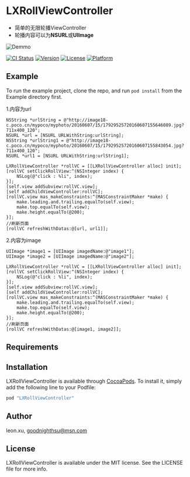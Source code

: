 
# LXRollViewController
* 简单的无限轮播ViewController
* 轮播内容可以为**NSURL**或**UIImage**

![Demmo](http://image18-c.poco.cn/mypoco/myphoto/20160607/16/17929525720160607161048013.gif?318x565_110)

[![CI Status](http://img.shields.io/travis/leon.xu/LXRollViewController.svg?style=flat)](https://travis-ci.org/leon.xu/LXRollViewController)
[![Version](https://img.shields.io/cocoapods/v/LXRollViewController.svg?style=flat)](http://cocoapods.org/pods/LXRollViewController)
[![License](https://img.shields.io/cocoapods/l/LXRollViewController.svg?style=flat)](http://cocoapods.org/pods/LXRollViewController)
[![Platform](https://img.shields.io/cocoapods/p/LXRollViewController.svg?style=flat)](http://cocoapods.org/pods/LXRollViewController)

## Example

To run the example project, clone the repo, and run `pod install` from the Example directory first.

1.内容为url

    NSString *urlString = @"http://image18-c.poco.cn/mypoco/myphoto/20160607/15/17929525720160607155646089.jpg?711x400_120";
    NSURL *url = [NSURL URLWithString:urlString];
    NSString *urlString1 = @"http://image18-c.poco.cn/mypoco/myphoto/20160607/15/17929525720160607155843054.jpg?711x400_120";
    NSURL *url1 = [NSURL URLWithString:urlString1];

	LXRollViewController *rollVC = [[LXRollViewController alloc] init];
	[rollVC setClickRollView:^(NSInteger index) {
		NSLog(@"click : %li", index);
	}];
	[self.view addSubview:rollVC.view];
	[self addChildViewController:rollVC];
	[rollVC.view mas_makeConstraints:^(MASConstraintMaker *make) {
		make.leading.and.trailing.equalTo(self.view);
		make.top.equalTo(self.view);
		make.height.equalTo(@200);
	}];
	//刷新页面
	[rollVC refreshWithDatas:@[url, url1]];


2.内容为image

    UIImage *image1 = [UIImage imagedName:@"image1"];
    UIImage *image2 = [UIImage imagedName:@"image2"];

	LXRollViewController *rollVC = [[LXRollViewController alloc] init];
	[rollVC setClickRollView:^(NSInteger index) {
		NSLog(@"click : %li", index);
	}];
	[self.view addSubview:rollVC.view];
	[self addChildViewController:rollVC];
	[rollVC.view mas_makeConstraints:^(MASConstraintMaker *make) {
		make.leading.and.trailing.equalTo(self.view);
		make.top.equalTo(self.view);
		make.height.equalTo(@200);
	}];
	//刷新页面
	[rollVC refreshWithDatas:@[image1, image2]];

## Requirements

## Installation

LXRollViewController is available through [CocoaPods](http://cocoapods.org). To install
it, simply add the following line to your Podfile:

```ruby
pod "LXRollViewController"
```

## Author

leon.xu, goodnighthsu@msn.com

## License

LXRollViewController is available under the MIT license. See the LICENSE file for more info.